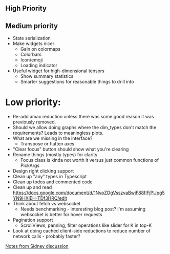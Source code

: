 ## High Priority

## Medium priority
- State serialization
- Make widgets nicer
    - Gain on colormaps
    - Colorbars
    - Icon/emoji
    - Loading indicator
- Useful widget for high-dimensional tensors
    - Show summary statistics
    - Smarter suggestions for reasonable things to drill into
    

# Low priority:
- Re-add amax reduction unless there was some good reason it was previously removed. 
- Should we allow doing graphs where the dim_types don't match the requirements? Leads to meaningless plots.
- What are we missing in the interface?
    - Transpose or flatten axes
- "Clear focus" button should show what you're clearing
- Rename things (mostly types) for clarity
    - Focus class is kinda not worth it versus just common functions of PickArgs
- Design right clicking support
- Clean up "any" types in Typescript
- Clean up todos and commented code
- Clean up and read https://docs.google.com/document/d/1NvoZOgVsszvaBwjF88flFjPUpg5YN9HXlEH-TDf3HRQ/edit
- Think about fetch vs websocket
    - Needs benchmarking - interesting blog post? I'm assuming websocket is better for hover requests
- Pagination support
    - ScrollViews, panning, filter operations like slider for K in top-K
- Look at doing cached client-side reductions to reduce number of network calls - probably faster? 


[Notes from Sidney discussion](https://docs.google.com/document/d/1OC2J8ZNwi8FrjsPHjfNXJH3jBir2zzzLpKbFrNqRa2o/edit#)
